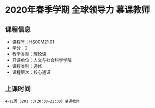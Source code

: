 # 2020年春季学期 全球领导力 慕课教师






## 课程信息

- 课程号：HS00M21.01
- 学分：2
- 教学类型：理论课
- 开课单位：人文与社会科学学院
- 课程类别：通修
- 课程层次：核心通识

## 上课时间

```
4~11周 5201 :3(20:30~21:30) 慕课教师
```

